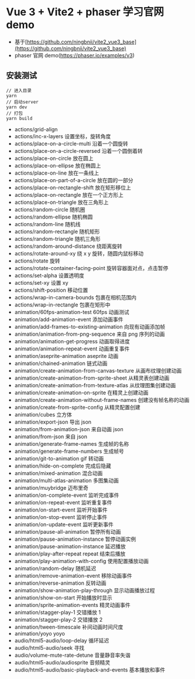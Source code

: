 # Vue 3 + Vite2 + phaser 学习官网 demo

- 基于[https://github.com/ningbnii/vite2_vue3_base](https://github.com/ningbnii/vite2_vue3_base)
- phaser 官网 demo(https://phaser.io/examples/v3)

## 安装测试

```
// 进入目录
yarn
// 启动server
yarn dev
// 打包
yarn build
```

- actions/grid-align
- actions/inc-x-layers 设置坐标，旋转角度
- actions/place-on-a-circle-multi 沿着一个圆旋转
- actions/place-on-a-circle-reversed 沿着一个圆倒着转
- actions/place-on-circle 放在圆上
- actions/place-on-ellipse 放在椭圆上
- actions/place-on-line 放在一条线上
- actions/place-on-part-of-a-circle 放在圆的一部分
- actions/place-on-rectangle-shift 放在矩形移位上
- actions/place-on-rectangle 放在一个正方形上
- actions/place-on-triangle 放在三角形上
- actions/random-circle 随机圈
- actions/random-ellipse 随机椭圆
- actions/random-line 随机线
- actions/random-rectangle 随机矩形
- actions/random-triangle 随机三角形
- actions/random-around-distance 绕距离旋转
- actions/rotate-around-xy 绕 x y 旋转，随圆内鼠标移动
- actions/rotate 旋转
- actions/rotate-container-facing-point 旋转容器面对点，点击暂停
- actions/set-alpha 设置透明度
- actions/set-xy 设置 xy
- actions/shift-position 移动位置
- actions/wrap-in-camera-bounds 包裹在相机范围内
- actions/wrap-in-rectangle 包裹在矩形中
- animation/60fps-animation-test 60fps 动画测试
- animation/add-animation-event 添加动画事件
- animation/add-frames-to-existing-animation 向现有动画添加帧
- animation/animation-from-png-sequence 来自 png 序列的动画
- animation/animation-get-progress 动画取得进度
- animation/animation-repeat-event 动画重复事件
- animation/aseprite-animation aseprite 动画
- animation/chained-animation 链式动画
- animation/create-animation-from-canvas-texture 从画布纹理创建动画
- animation/create-animation-from-sprite-sheet 从精灵表创建动画
- animation/create-animation-from-texture-atlas 从纹理图集创建动画
- animation/create-animation-on-sprite 在精灵上创建动画
- animation/create-animation-without-frame-names 创建没有帧名称的动画
- animation/create-from-sprite-config 从精灵配置创建
- animation/cubes 立方体
- animation/export-json 导出 json
- animation/from-animation-json 来自动画 json
- animation/from-json 来自 json
- animation/generate-frame-names 生成帧的名称
- animation/generate-frame-numbers 生成帧号
- animation/git-to-animation gif 转动画
- animation/hide-on-complete 完成后隐藏
- animation/mixed-animation 混合动画
- animation/multi-atlas-animation 多图集动画
- animation/muybridge 迈布里奇
- animation/on-complete-event 监听完成事件
- animation/on-repeat-event 监听重复事件
- animation/on-start-event 监听开始事件
- animation/on-stop-event 监听停止事件
- animation/on-update-event 监听更新事件
- animation/pause-all-animation 暂停所有动画
- animation/pause-animation-instance 暂停动画实例
- animation/pause-animation-instance 延迟播放
- animation/play-after-repeat repeat 结束后播放
- animation/play-animation-with-config 使用配置播放动画
- animation/random-delay 随机延迟
- animation/remove-animation-event 移除动画事件
- animation/reverse-animation 反转动画
- animation/show-animation-play-through 显示动画播放过程
- animation/show-on-start 开始播放时显示
- animation/sprite-animation-events 精灵动画事件
- animation/stagger-play-1 交错播放 1
- animation/stagger-play-2 交错播放 2
- animation/tween-timescale 补间动画时间尺度
- animation/yoyo yoyo
- audio/html5-audio/loop-delay 循环延迟
- audio/html5-audio/seek 寻找
- audio/volume-mute-rate-detune 音量静音率失谐
- audio/html5-audio/audiosprite 音频精灵
- audio/html5-audio/basic-playback-and-events 基本播放和事件
